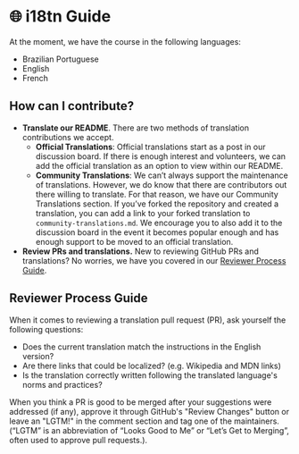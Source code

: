 # 🌐 i18tn Guide

At the moment, we have the course in the following languages:  

* Brazilian Portuguese
* English
* French

## How can I contribute?

* **Translate our README**. There are two methods of translation contributions we accept.
  * **Official Translations**: Official translations start as a post in our discussion board. If there is enough interest and volunteers, we can add the official translation as an option to view within our README.
  * **Community Translations**: We can’t always support the maintenance of translations. However, we do know that there are contributors out there willing to translate. For that reason, we have our Community Translations section. If you’ve forked the repository and created a translation, you can add a link to your forked translation to `community-translations.md`. We encourage you to also add it to the discussion board in the event it becomes popular enough and has enough support to be moved to an official translation.
* **Review PRs and translations.** New to reviewing GitHub PRs and translations? No worries, we have you covered in our [Reviewer Process Guide](#reviewer-process-guide).

## Reviewer Process Guide

When it comes to reviewing a translation pull request (PR), ask yourself the following questions:

* Does the current translation match the instructions in the English version?
* Are there links that could be localized? (e.g. Wikipedia and MDN links)
* Is the translation correctly written following the translated language's norms and practices?

 When you think a PR is good to be merged after your suggestions were addressed (if any), approve it through GitHub's "Review Changes" button or leave an "LGTM!" in the comment section and tag one of the maintainers. (“LGTM” is an abbreviation of “Looks Good to Me” or “Let’s Get to Merging”, often used to approve pull requests.).  
